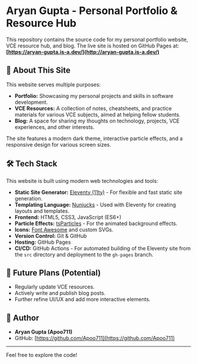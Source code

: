 # Aryan Gupta - Personal Portfolio & Resource Hub

This repository contains the source code for my personal portfolio website, VCE resource hub, and blog.
The live site is hosted on GitHub Pages at: **[https://aryan-gupta.is-a.dev/](http://aryan-gupta.is-a.dev/)**

## 🌟 About This Site

This website serves multiple purposes:
* **Portfolio:** Showcasing my personal projects and skills in software development.
* **VCE Resources:** A collection of notes, cheatsheets, and practice materials for various VCE subjects, aimed at helping fellow students.
* **Blog:** A space for sharing my thoughts on technology, projects, VCE experiences, and other interests.

The site features a modern dark theme, interactive particle effects, and a responsive design for various screen sizes.

## 🛠️ Tech Stack

This website is built using modern web technologies and tools:

* **Static Site Generator:** [Eleventy (11ty)](https://www.11ty.dev/) - For flexible and fast static site generation.
* **Templating Language:** [Nunjucks](https://mozilla.github.io/nunjucks/) - Used with Eleventy for creating layouts and templates.
* **Frontend:** HTML5, CSS3, JavaScript (ES6+)
* **Particle Effects:** [tsParticles](https://particles.js.org/) - For the animated background effects.
* **Icons:** [Font Awesome](https://fontawesome.com/) and custom SVGs.
* **Version Control:** Git & GitHub
* **Hosting:** GitHub Pages
* **CI/CD:** GitHub Actions - For automated building of the Eleventy site from the `src` directory and deployment to the `gh-pages` branch.

## 📝 Future Plans (Potential)

* Regularly update VCE resources.
* Actively write and publish blog posts.
* Further refine UI/UX and add more interactive elements.

## 👤 Author

* **Aryan Gupta (Apoo711)**
* GitHub: [https://github.com/Apoo711](https://github.com/Apoo711)

---

Feel free to explore the code!
